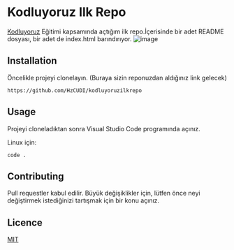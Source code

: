 # Kodluyoruz Ilk Repo

[Kodluyoruz](https://www.kodluyoruz.org/) Eğitimi kapsamında açtığım ilk repo.İçerisinde bir adet README dosyası, bir adet de index.html barındırıyor.
![image](Capture.PNG)

## Installation

Öncelikle projeyi clonelayın. (Buraya sizin reponuzdan aldığınız link gelecek)

```https://github.com/HzCUDI/kodluyoruzilkrepo```

## Usage

Projeyi cloneladıktan sonra Visual Studio Code programında açınız.

Linux için:

``` cd kodluyoruzilkrepo
code .
```

## Contributing

Pull requestler kabul edilir. Büyük değişiklikler için, lütfen önce neyi değiştirmek istediğinizi tartışmak için bir konu açınız.

## Licence

[MIT](https://choosealicense.com/licenses/mit)
